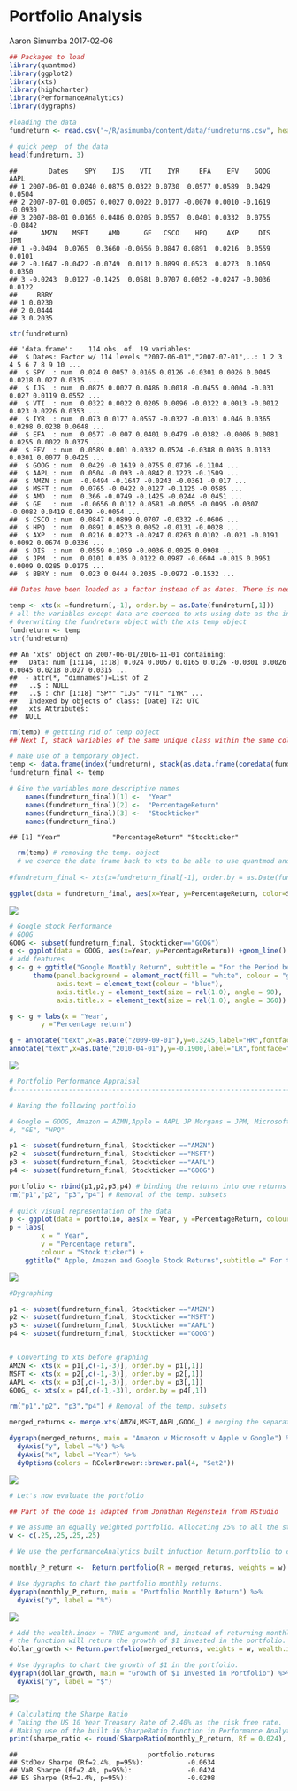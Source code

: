 Portfolio Analysis
================
Aaron Simumba
2017-02-06

``` r
## Packages to load
library(quantmod)
library(ggplot2) 
library(xts)
library(highcharter)
library(PerformanceAnalytics)
library(dygraphs)
```

``` r
#loading the data
fundreturn <- read.csv("~/R/asimumba/content/data/fundreturns.csv", header = T)

# quick peep  of the data
head(fundreturn, 3)
```

    ##        Dates    SPY    IJS    VTI    IYR     EFA    EFV    GOOG    AAPL
    ## 1 2007-06-01 0.0240 0.0875 0.0322 0.0730  0.0577 0.0589  0.0429  0.0504
    ## 2 2007-07-01 0.0057 0.0027 0.0022 0.0177 -0.0070 0.0010 -0.1619 -0.0930
    ## 3 2007-08-01 0.0165 0.0486 0.0205 0.0557  0.0401 0.0332  0.0755 -0.0842
    ##      AMZN    MSFT     AMD      GE   CSCO    HPQ     AXP     DIS    JPM
    ## 1 -0.0494  0.0765  0.3660 -0.0656 0.0847 0.0891  0.0216  0.0559 0.0101
    ## 2 -0.1647 -0.0422 -0.0749  0.0112 0.0899 0.0523  0.0273  0.1059 0.0350
    ## 3 -0.0243  0.0127 -0.1425  0.0581 0.0707 0.0052 -0.0247 -0.0036 0.0122
    ##     BBRY
    ## 1 0.0230
    ## 2 0.0444
    ## 3 0.2035

``` r
str(fundreturn)
```

    ## 'data.frame':    114 obs. of  19 variables:
    ##  $ Dates: Factor w/ 114 levels "2007-06-01","2007-07-01",..: 1 2 3 4 5 6 7 8 9 10 ...
    ##  $ SPY  : num  0.024 0.0057 0.0165 0.0126 -0.0301 0.0026 0.0045 0.0218 0.027 0.0315 ...
    ##  $ IJS  : num  0.0875 0.0027 0.0486 0.0018 -0.0455 0.0004 -0.031 0.027 0.0119 0.0552 ...
    ##  $ VTI  : num  0.0322 0.0022 0.0205 0.0096 -0.0322 0.0013 -0.0012 0.023 0.0226 0.0353 ...
    ##  $ IYR  : num  0.073 0.0177 0.0557 -0.0327 -0.0331 0.046 0.0365 0.0298 0.0238 0.0648 ...
    ##  $ EFA  : num  0.0577 -0.007 0.0401 0.0479 -0.0382 -0.0006 0.0081 0.0255 0.0022 0.0375 ...
    ##  $ EFV  : num  0.0589 0.001 0.0332 0.0524 -0.0388 0.0035 0.0133 0.0301 0.0077 0.0425 ...
    ##  $ GOOG : num  0.0429 -0.1619 0.0755 0.0716 -0.1104 ...
    ##  $ AAPL : num  0.0504 -0.093 -0.0842 0.1223 -0.1509 ...
    ##  $ AMZN : num  -0.0494 -0.1647 -0.0243 -0.0361 -0.017 ...
    ##  $ MSFT : num  0.0765 -0.0422 0.0127 -0.1125 -0.0585 ...
    ##  $ AMD  : num  0.366 -0.0749 -0.1425 -0.0244 -0.0451 ...
    ##  $ GE   : num  -0.0656 0.0112 0.0581 -0.0055 -0.0095 -0.0307 -0.0082 0.0419 0.0439 -0.0054 ...
    ##  $ CSCO : num  0.0847 0.0899 0.0707 -0.0332 -0.0606 ...
    ##  $ HPQ  : num  0.0891 0.0523 0.0052 -0.0131 -0.0028 ...
    ##  $ AXP  : num  0.0216 0.0273 -0.0247 0.0263 0.0102 -0.021 -0.0191 0.0092 0.0674 0.0336 ...
    ##  $ DIS  : num  0.0559 0.1059 -0.0036 0.0025 0.0908 ...
    ##  $ JPM  : num  0.0101 0.035 0.0122 0.0987 -0.0604 -0.015 0.0951 0.0009 0.0285 0.0175 ...
    ##  $ BBRY : num  0.023 0.0444 0.2035 -0.0972 -0.1532 ...

``` r
## Dates have been loaded as a factor instead of as dates. There is need to convert this variable to the date class and covert the rest of the variables to xts(Extensible Time Series)

temp <- xts(x =fundreturn[,-1], order.by = as.Date(fundreturn[,1])) 
# all the variables except data are coerced to xts using date as the index.
# Overwriting the fundreturn object with the xts temp object
fundreturn <- temp
str(fundreturn)
```

    ## An 'xts' object on 2007-06-01/2016-11-01 containing:
    ##   Data: num [1:114, 1:18] 0.024 0.0057 0.0165 0.0126 -0.0301 0.0026 0.0045 0.0218 0.027 0.0315 ...
    ##  - attr(*, "dimnames")=List of 2
    ##   ..$ : NULL
    ##   ..$ : chr [1:18] "SPY" "IJS" "VTI" "IYR" ...
    ##   Indexed by objects of class: [Date] TZ: UTC
    ##   xts Attributes:  
    ##  NULL

``` r
rm(temp) # gettting rid of temp object
## Next I, stack variables of the same unique class within the same column. That is the returns of all the stocks in one column and the tickers in another column, indexed by the date variable.

# make use of a temporary object.
temp <- data.frame(index(fundreturn), stack(as.data.frame(coredata(fundreturn))))
fundreturn_final <- temp
```

``` r
# Give the variables more descriptive names 
    names(fundreturn_final)[1] <-  "Year"
    names(fundreturn_final)[2] <-  "PercentageReturn"
    names(fundreturn_final)[3] <-  "Stockticker"
    names(fundreturn_final)
```

    ## [1] "Year"             "PercentageReturn" "Stockticker"

``` r
  rm(temp) # removing the temp. object
  # we coerce the data frame back to xts to be able to use quantmod and highcharter
  
#fundreturn_final <- xts(x=fundreturn_final[-1], order.by = as.Date(fundreturn_final[,1]))
```

``` r
ggplot(data = fundreturn_final, aes(x=Year, y=PercentageReturn, color=Stockticker)) +geom_line()
```

![](fund_returns_files/figure-markdown_github/unnamed-chunk-4-1.png)

``` r
# Google stock Performance
# GOOG
GOOG <- subset(fundreturn_final, Stockticker=="GOOG")
g <- ggplot(data = GOOG, aes(x=Year, y=PercentageReturn)) +geom_line()
# add features
g <- g + ggtitle("Google Monthly Return", subtitle = "For the Period between June 2007 - Nov. 2016") + 
      theme(panel.background = element_rect(fill = "white", colour = "grey50"),
            axis.text = element_text(colour = "blue"),
            axis.title.y = element_text(size = rel(1.0), angle = 90),
            axis.title.x = element_text(size = rel(1.0), angle = 360))

g <- g + labs(x = "Year",
        y ="Percentage return") 

g + annotate("text",x=as.Date("2009-09-01"),y=0.3245,label="HR",fontface="bold",size=3, colour = "forestgreen") +
annotate("text",x=as.Date("2010-04-01"),y=-0.1900,label="LR",fontface="bold",size=3,colour ="red") 
```

![](fund_returns_files/figure-markdown_github/unnamed-chunk-5-1.png)

``` r
# Portfolio Performance Appraisal
#-------------------------------------------------------------------------------

# Having the following portfolio

# Google = GOOG, Amazon = AZMN,Apple = AAPL JP Morgans = JPM, Microsoft = MSFT, General Electric = GE, and Hewlett Packard = HPQ
#, "GE", "HPQ"

p1 <- subset(fundreturn_final, Stockticker =="AMZN")
p2 <- subset(fundreturn_final, Stockticker =="MSFT")
p3 <- subset(fundreturn_final, Stockticker =="AAPL")
p4 <- subset(fundreturn_final, Stockticker =="GOOG")

portfolio <- rbind(p1,p2,p3,p4) # binding the returns into one returns variable
rm("p1","p2", "p3","p4") # Removal of the temp. subsets 
 
# quick visual representation of the data
p <- ggplot(data = portfolio, aes(x = Year, y =PercentageReturn, colour = Stockticker))+geom_line()
p + labs(
        x = " Year",
        y = "Percentage return",
        colour = "Stock ticker") +
    ggtitle(" Apple, Amazon and Google Stock Returns",subtitle =" For the period June 2007 - Nov. 2016")
```

![](fund_returns_files/figure-markdown_github/unnamed-chunk-6-1.png)

``` r
#Dygraphing

p1 <- subset(fundreturn_final, Stockticker =="AMZN")
p2 <- subset(fundreturn_final, Stockticker =="MSFT")
p3 <- subset(fundreturn_final, Stockticker =="AAPL")
p4 <- subset(fundreturn_final, Stockticker =="GOOG")


# Converting to xts before graphing
AMZN <- xts(x = p1[,c(-1,-3)], order.by = p1[,1])
MSFT <- xts(x = p2[,c(-1,-3)], order.by = p2[,1])
AAPL <- xts(x = p3[,c(-1,-3)], order.by = p3[,1])
GOOG_ <- xts(x = p4[,c(-1,-3)], order.by = p4[,1])

rm("p1","p2", "p3","p4") # Removal of the temp. subsets 
```

``` r
merged_returns <- merge.xts(AMZN,MSFT,AAPL,GOOG_) # merging the separate share returns into one xts object.

dygraph(merged_returns, main = "Amazon v Microsoft v Apple v Google") %>% # Using pipes to connect the codes
  dyAxis("y", label ="%") %>%
  dyAxis("x", label ="Year") %>%
  dyOptions(colors = RColorBrewer::brewer.pal(4, "Set2")) 
```

![](fund_returns_files/figure-markdown_github/unnamed-chunk-8-1.png)

``` r
# Let's now evaluate the portfolio

## Part of the code is adapted from Jonathan Regenstein from RStudio

# We assume an equally weighted portfolio. Allocating 25% to all the stocks in our portfolio
w <- c(.25,.25,.25,.25)

# We use the performanceAnalytics built infuction Return.porftolio to calculate portfolio monthly returns

monthly_P_return <-  Return.portfolio(R = merged_returns, weights = w)

# Use dygraphs to chart the portfolio monthly returns.
dygraph(monthly_P_return, main = "Portfolio Monthly Return") %>% 
  dyAxis("y", label = "%")
```

![](fund_returns_files/figure-markdown_github/unnamed-chunk-9-1.png)

``` r
# Add the wealth.index = TRUE argument and, instead of returning monthly returns,
# the function will return the growth of $1 invested in the portfolio.
dollar_growth <- Return.portfolio(merged_returns, weights = w, wealth.index = TRUE)

# Use dygraphs to chart the growth of $1 in the portfolio.
dygraph(dollar_growth, main = "Growth of $1 Invested in Portfolio") %>% 
  dyAxis("y", label = "$")
```

![](fund_returns_files/figure-markdown_github/unnamed-chunk-10-1.png)

``` r
# Calculating the Sharpe Ratio
# Taking the US 10 Year Treasury Rate of 2.40% as the risk free rate.
# Making use of the built in SharpeRatio function in Performance Analytics package.
print(sharpe_ratio <- round(SharpeRatio(monthly_P_return, Rf = 0.024), 4))
```

    ##                                 portfolio.returns
    ## StdDev Sharpe (Rf=2.4%, p=95%):           -0.0634
    ## VaR Sharpe (Rf=2.4%, p=95%):              -0.0424
    ## ES Sharpe (Rf=2.4%, p=95%):               -0.0298
